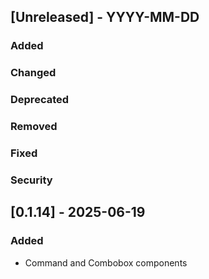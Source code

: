 ## [Unreleased] - YYYY-MM-DD

### Added

### Changed

### Deprecated

### Removed

### Fixed

### Security

## [0.1.14] - 2025-06-19

### Added

- Command and Combobox components
